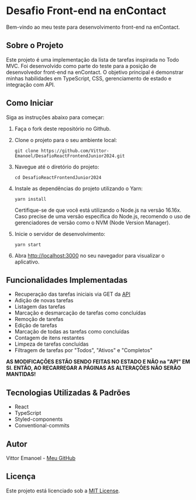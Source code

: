 # Desafio Front-end na enContact

Bem-vindo ao meu teste para desenvolvimento front-end na enContact.

## Sobre o Projeto

Este projeto é uma implementação da lista de tarefas inspirada no Todo MVC. Foi desenvolvido como parte do teste para a posição de desenvolvedor front-end na enContact. O objetivo principal é demonstrar minhas habilidades em TypeScript, CSS, gerenciamento de estado e integração com API.

## Como Iniciar

Siga as instruções abaixo para começar:

1. Faça o fork deste repositório no Github.
2. Clone o projeto para o seu ambiente local:
   ```
   git clone https://github.com/Vittor-Emanoel/DesafioReactFrontendJunior2024.git
   ```
3. Navegue até o diretório do projeto:
   ```
   cd DesafioReactFrontendJunior2024
   ```
4. Instale as dependências do projeto utilizando o Yarn:

   ```
   yarn install
   ```

   Certifique-se de que você está utilizando o Node.js na versão 16.16x. Caso precise de uma versão específica do Node.js, recomendo o uso de gerenciadores de versão como o NVM (Node Version Manager).

5. Inicie o servidor de desenvolvimento:
   ```
   yarn start
   ```
6. Abra [http://localhost:3000](http://localhost:3000) no seu navegador para visualizar o aplicativo.

## Funcionalidades Implementadas

- Recuperação das tarefas iniciais via GET da [API](https://my-json-server.typicode.com/EnkiGroup/DesafioReactFrontendJunior2024/todos)
- Adição de novas tarefas
- Listagem das tarefas
- Marcação e desmarcação de tarefas como concluídas
- Remoção de tarefas
- Edição de tarefas
- Marcação de todas as tarefas como concluídas
- Contagem de itens restantes
- Limpeza de tarefas concluídas
- Filtragem de tarefas por "Todos", "Ativos" e "Completos"

**AS MODIFICAÇÕES ESTÃO SENDO FEITAS NO ESTADO E NÃO na "API" EM SI. ENTÃO, AO RECARREGAR A PÁGINAS AS ALTERAÇÕES NÃO SERÃO MANTIDAS!**

## Tecnologias Utilizadas & Padrões

- React
- TypeScript
- Styled-components
- Conventional-commits

## Autor

Vittor Emanoel - [Meu GitHub](https://github.com/Vittor-Emanoel)

## Licença

Este projeto está licenciado sob a [MIT License](LICENSE).

